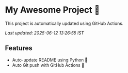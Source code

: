 # My Awesome Project 🚀

This project is automatically updated using GitHub Actions.

_Last updated: 2025-06-12 13:26:55 IST_

## Features
- Auto-update README using Python 🐍
- Auto Git push with GitHub Actions 🤖
